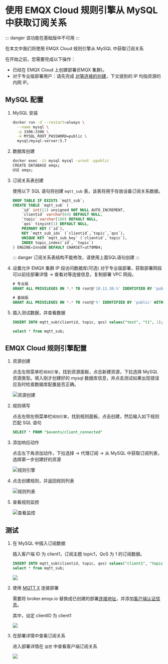 # 使用 EMQX Cloud 规则引擎从 MySQL 中获取订阅关系

::: danger
该功能在基础版中不可用
:::

在本文中我们将使用 EMQX Cloud 规则引擎从 MySQL 中获取订阅关系

在开始之前，您需要完成以下操作：
* 已经在 EMQX Cloud 上创建部署(EMQX 集群)。
* 对于专业版部署用户：请先完成 [对等连接的创建](../deployments/vpc_peering.md)，下文提到的 IP 均指资源的内网 IP。

## MySQL 配置

1. MySQL 安装

   ```bash
   docker run -d --restart=always \
     --name mysql \
     -p 3306:3306 \
     -e MYSQL_ROOT_PASSWORD=public \
     mysql/mysql-server:5.7
   ```

2. 数据库创建

   ```bash
   docker exec -it mysql mysql -uroot -ppublic
   CREATE DATABASE emqx;
   USE emqx;
   ```


3. 订阅关系表创建

   使用以下 SQL 语句将创建 `mqtt_sub` 表，该表将用于存放设备订阅关系数据。

   ```sql
   DROP TABLE IF EXISTS `mqtt_sub`;
   CREATE TABLE `mqtt_sub` (
       `id` int(11) unsigned NOT NULL AUTO_INCREMENT,
       `clientid` varchar(64) DEFAULT NULL,
       `topic` varchar(180) DEFAULT NULL,
       `qos` tinyint(1) DEFAULT NULL,
       PRIMARY KEY (`id`),
       KEY `mqtt_sub_idx` (`clientid`,`topic`,`qos`),
       UNIQUE KEY `mqtt_sub_key` (`clientid`,`topic`),
       INDEX topic_index(`id`, `topic`)
   ) ENGINE=InnoDB DEFAULT CHARSET=utf8MB4;
   ```
   
   ::: danger
   订阅关系表结构不能修改，请使用上面SQL语句创建
   :::

4. 设置允许 EMQX 集群 IP 段访问数据库(可选)
   对于专业版部署，获取部署网段可以前往部署详情 → 查看对等连接信息，复制部署 VPC 网段。
   
   ```sql
   # 专业版
   GRANT ALL PRIVILEGES ON *.* TO root@'10.11.30.%' IDENTIFIED BY 'public' WITH GRANT OPTION;
   
   # 基础版
   GRANT ALL PRIVILEGES ON *.* TO root@'%' IDENTIFIED BY 'public' WITH GRANT OPTION;
   ```

5. 插入测试数据，并查看数据
   
   ```sql
   INSERT INTO mqtt_sub(clientid, topic, qos) values("test", "t1", 1);

   select * from mqtt_sub;
   ```

## EMQX Cloud 规则引擎配置

1. 资源创建

   点击左侧菜单栏`规则引擎`，找到资源面板，点击新建资源，下拉选择 MySQL 资源类型。填入刚才创建好的 mysql 数据库信息，并点击测试如果出现错误应及时检查数据库配置是否正确。

   ![资源创建](./_assets/mysql_create_resource.png)
   
2. 规则填写

   点击左侧左侧菜单栏`规则引擎`，找到规则面板，点击创建，然后输入如下规则匹配 SQL 语句
   
   ```sql
   SELECT * FROM "$events/client_connected"
   ```
   
3. 添加响应动作

   点击左下角添加动作，下拉选择 → 代理订阅 → 从 MySQL 中获取订阅列表，选择第一步创建好的资源

   ![规则引擎](./_assets/get_subs_mysql_action.png)

4. 点击创建规则，并返回规则列表

   ![规则列表](./_assets/view_rule_engine_mysql_get_subs.png)


5. 查看规则监控

   ![查看监控](./_assets/view_monitor_mysql_get_subs.png)

## 测试

1. 在 MySQL 中插入订阅数据

   插入客户端 ID 为 client1，订阅主题 topic1，QoS 为 1 的订阅数据。 
   ```sql
   INSERT INTO mqtt_sub(clientid, topic, qos) values("client1", "topic1", 1);
   select * from mqtt_sub;
   ```
   ![](./_assets/insert_subs_mysql.png)

2. 使用 [MQTT X](https://mqttx.app/) 连接部署

   需要将 broker.emqx.io 替换成已创建的部署[连接地址](../deployments/view_deployment.md)，并添加[客户端认证信息](../deployments/auth.md)。

   其中，设定 clientID 为 client1

   ![](./_assets/connect_mqtt_get_subs_mysql.png)

3. 在部署详情中查看订阅关系

   进入部署详情在 `监控` 中查看客户端订阅关系

   ![](./_assets/dashboard_get_subs_mysql.png)
